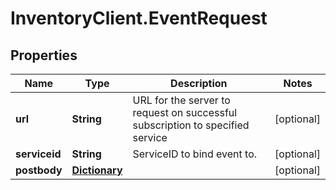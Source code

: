 # InventoryClient.EventRequest

## Properties
Name | Type | Description | Notes
------------ | ------------- | ------------- | -------------
**url** | **String** | URL for the server to request on successful subscription to specified service | [optional] 
**serviceid** | **String** | ServiceID to bind event to. | [optional] 
**postbody** | [**Dictionary**](Dictionary.md) |  | [optional] 


